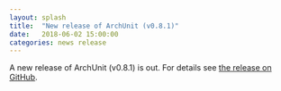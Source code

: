 ```yaml
---
layout: splash
title:  "New release of ArchUnit (v0.8.1)"
date:   2018-06-02 15:00:00
categories: news release
---
```


A new release of ArchUnit (v0.8.1) is out. For details see [the release on GitHub](https://github.com/TNG/ArchUnit/releases/tag/v0.8.1 "ArchUnit v0.8.1 on GitHub").